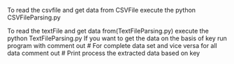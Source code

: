To read the csvfile and get data from CSVFile execute the python CSVFileParsing.py

To read the textFile and get data from(TextFileParsing.py) execute the python TextFileParsing.py
If you want to get the data on the basis of key run program with comment out     # For complete data set
and vice versa for all data comment out     # Print process the extracted data based on key
